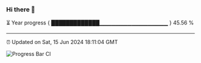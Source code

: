 ### Hi there 👋

⏳ Year progress { █████████████▁▁▁▁▁▁▁▁▁▁▁▁▁▁▁▁▁ } 45.56 %

---

⏰ Updated on Sat, 15 Jun 2024 18:11:04 GMT

![Progress Bar CI](https://github.com/Shyam-Makwana/GitHub-Actions-Demo/workflows/Progress%20Bar%20CI/badge.svg)
